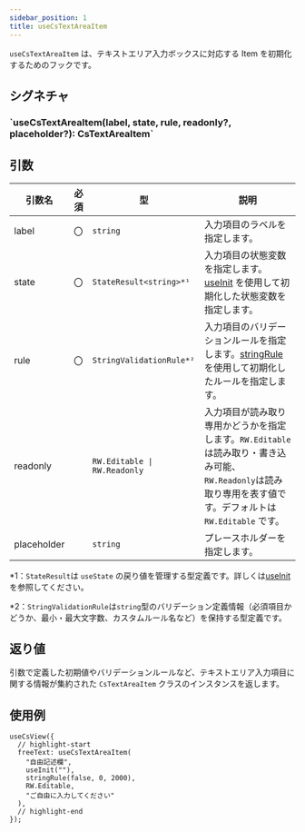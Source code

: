 ```yaml
---
sidebar_position: 1
title: useCsTextAreaItem
---
```


`useCsTextAreaItem` は、テキストエリア入力ボックスに対応する Item を初期化するためのフックです。

## シグネチャ

<h3>`useCsTextAreaItem(label, state, rule, readonly?, placeholder?): CsTextAreaItem`</h3>

## 引数

| 引数名      | 必須 | 型                           | 説明                                                                                                                                                           |
| ----------- | ---- | ---------------------------- | -------------------------------------------------------------------------------------------------------------------------------------------------------------- |
| label       | 〇   | `string`                     | 入力項目のラベルを指定します。                                                                                                                                 |
| state       | 〇   | `StateResult<string>*¹`      | 入力項目の状態変数を指定します。[useInit](../helper-function/useInit.md) を使用して初期化した状態変数を指定します。                                            |
| rule        | 〇   | `StringValidationRule*²`     | 入力項目のバリデーションルールを指定します。[stringRule](../helper-function/stringRule.md)を使用して初期化したルールを指定します。                             |
| readonly    |      | `RW.Editable \| RW.Readonly` | 入力項目が読み取り専用かどうかを指定します。`RW.Editable` は読み取り・書き込み可能、`RW.Readonly`は読み取り専用を表す値です。デフォルトは `RW.Editable` です。 |
| placeholder |      | `string`                     | プレースホルダーを指定します。                                                                                                                                 |

\*1：`StateResult`は `useState` の戻り値を管理する型定義です。詳しくは[useInit](../helper-function/useInit.md)を参照してください。

\*2：`StringValidationRule`は`string`型のバリデーション定義情報（必須項目かどうか、最小・最大文字数、カスタムルール名など）を保持する型定義です。

## 返り値

引数で定義した初期値やバリデーションルールなど、テキストエリア入力項目に関する情報が集約された `CsTextAreaItem` クラスのインスタンスを返します。

## 使用例

```tsx
useCsView({
  // highlight-start
  freeText: useCsTextAreaItem(
    "自由記述欄",
    useInit(""),
    stringRule(false, 0, 2000),
    RW.Editable,
    "ご自由に入力してください"
  ),
  // highlight-end
});
```
